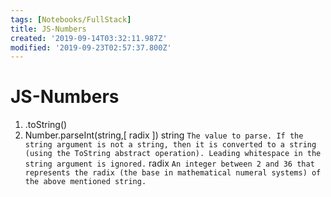 ```yaml
---
tags: [Notebooks/FullStack]
title: JS-Numbers
created: '2019-09-14T03:32:11.987Z'
modified: '2019-09-23T02:57:37.800Z'
---
```


# JS-Numbers

1. .toString()
2. Number.parseInt(string,[ radix ])
string
`The value to parse. If the string argument is not a string, then it is converted to a string (using the ToString abstract operation). Leading whitespace in the string argument is ignored.`
radix
`An integer between 2 and 36 that represents the radix (the base in mathematical numeral systems) of the above mentioned string.`
